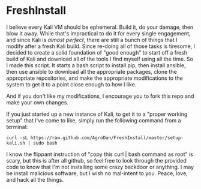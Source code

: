 # FreshInstall
I believe every Kali VM should be ephemeral. Build it, do your damage, then blow it away. While that's impractical to do it for every single engagement, and since Kali is *almost perfect*, there are still a bunch of things that I modify after a fresh Kali build. Since re-doing all of those tasks is tiresome, I decided to create a solid foundation of "good enough" to start off a fresh build of Kali and download all of the tools I find myself using all the time. So I made this script. It starts a bash script to install pip, then install ansible, then use ansible to download all the appropriate packages, clone the appropriate repositories, and make the appropriate modifications to the system to get it to a point close enough to how I like.

And if you don't like my modifications, I encourage you to fork this repo and make your own changes.

If you just started up a new instance of Kali, to get it to a "proper working setup" that I've come to like, simply run the following command from a terminal:

`curl -sL https://raw.github.com/AgroDan/FreshInstall/master/setup-kali.sh | sudo bash`

I know the flippant instruction of "copy this curl | bash command as root" is scary, but this is after all github, so feel free to look through the provided code to know that I'm not installing some crazy backdoor or anything. I may be install malicious software, but I wish no mal-intent to you. Peace, love, and hack all the things.
